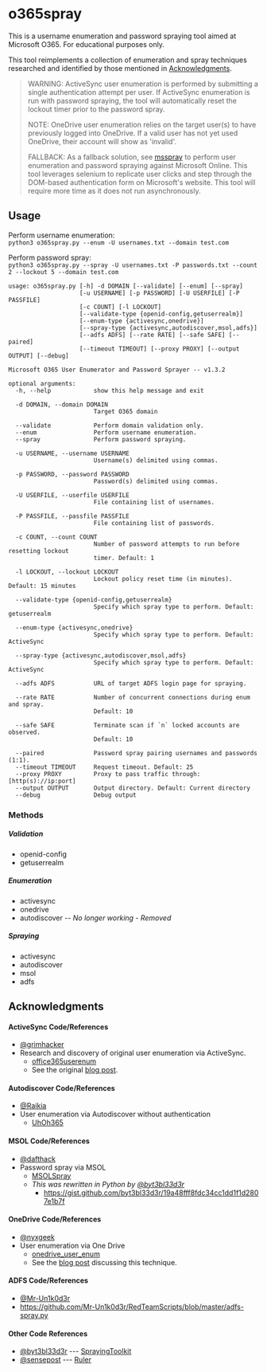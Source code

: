 # o365spray

This is a username enumeration and password spraying tool aimed at Microsoft O365. For educational purposes only.

This tool reimplements a collection of enumeration and spray techniques researched and identified by those mentioned in [Acknowledgments](#Acknowledgments).

> WARNING: ActiveSync user enumeration is performed by submitting a single authentication attempt per user. If ActiveSync enumeration is run with password spraying, the tool will automatically reset the lockout timer prior to the password spray.
>
> NOTE: OneDrive user enumeration relies on the target user(s) to have previously logged into OneDrive. If a valid user has not yet used OneDrive, their account will show as 'invalid'.
>
> FALLBACK: As a fallback solution, see [msspray](https://github.com/0xZDH/msspray) to perform user enumeration and password spraying against Microsoft Online. This tool leverages selenium to replicate user clicks and step through the DOM-based authentication form on Microsoft's website. This tool will require more time as it does not run asynchronously.

## Usage

Perform username enumeration:<br>
`python3 o365spray.py --enum -U usernames.txt --domain test.com`

Perform password spray:<br>
`python3 o365spray.py --spray -U usernames.txt -P passwords.txt --count 2 --lockout 5 --domain test.com`


```
usage: o365spray.py [-h] -d DOMAIN [--validate] [--enum] [--spray]
                    [-u USERNAME] [-p PASSWORD] [-U USERFILE] [-P PASSFILE]
                    [-c COUNT] [-l LOCKOUT]
                    [--validate-type {openid-config,getuserrealm}]
                    [--enum-type {activesync,onedrive}]
                    [--spray-type {activesync,autodiscover,msol,adfs}]
                    [--adfs ADFS] [--rate RATE] [--safe SAFE] [--paired]
                    [--timeout TIMEOUT] [--proxy PROXY] [--output OUTPUT] [--debug]

Microsoft O365 User Enumerator and Password Sprayer -- v1.3.2

optional arguments:
  -h, --help            show this help message and exit

  -d DOMAIN, --domain DOMAIN
                        Target O365 domain

  --validate            Perform domain validation only.
  --enum                Perform username enumeration.
  --spray               Perform password spraying.

  -u USERNAME, --username USERNAME
                        Username(s) delimited using commas.

  -p PASSWORD, --password PASSWORD
                        Password(s) delimited using commas.

  -U USERFILE, --userfile USERFILE
                        File containing list of usernames.

  -P PASSFILE, --passfile PASSFILE
                        File containing list of passwords.

  -c COUNT, --count COUNT
                        Number of password attempts to run before resetting lockout
                        timer. Default: 1

  -l LOCKOUT, --lockout LOCKOUT
                        Lockout policy reset time (in minutes). Default: 15 minutes

  --validate-type {openid-config,getuserrealm}
                        Specify which spray type to perform. Default: getuserrealm

  --enum-type {activesync,onedrive}
                        Specify which spray type to perform. Default: ActiveSync

  --spray-type {activesync,autodiscover,msol,adfs}
                        Specify which spray type to perform. Default: ActiveSync

  --adfs ADFS           URL of target ADFS login page for spraying.

  --rate RATE           Number of concurrent connections during enum and spray.
                        Default: 10

  --safe SAFE           Terminate scan if `n` locked accounts are observed.
                        Default: 10

  --paired              Password spray pairing usernames and passwords (1:1).
  --timeout TIMEOUT     Request timeout. Default: 25
  --proxy PROXY         Proxy to pass traffic through: [http(s)://ip:port]
  --output OUTPUT       Output directory. Default: Current directory
  --debug               Debug output
```

### Methods

##### Validation
* openid-config
* getuserrealm

##### Enumeration
* activesync
* onedrive
* autodiscover -- *No longer working - Removed*

##### Spraying
* activesync
* autodiscover
* msol
* adfs

## Acknowledgments

#### ActiveSync Code/References
* [@grimhacker](https://bitbucket.org/grimhacker)
* Research and discovery of original user enumeration via ActiveSync.
    * [office365userenum](https://bitbucket.org/grimhacker/office365userenum/src/master/)
    * See the original [blog post](https://grimhacker.com/2017/07/24/office365-activesync-username-enumeration/).

#### Autodiscover Code/References
* [@Raikia](https://github.com/Raikia)
* User enumeration via Autodiscover without authentication
    * [UhOh365](https://github.com/Raikia/UhOh365)

#### MSOL Code/References
* [@dafthack](https://github.com/dafthack)
* Password spray via MSOL
    * [MSOLSpray](https://github.com/dafthack/MSOLSpray)
    * *This was rewritten in Python by [@byt3bl33d3r](https://github.com/byt3bl33d3r)*
        * https://gist.github.com/byt3bl33d3r/19a48fff8fdc34cc1dd1f1d2807e1b7f

#### OneDrive Code/References
* [@nyxgeek](https://github.com/nyxgeek)
* User enumeration via One Drive
    * [onedrive_user_enum](https://github.com/nyxgeek/onedrive_user_enum)
    * See the [blog post](https://www.trustedsec.com/blog/achieving-passive-user-enumeration-with-onedrive/) discussing this technique.

#### ADFS Code/References
* [@Mr-Un1k0d3r](https://github.com/Mr-Un1k0d3r)
* https://github.com/Mr-Un1k0d3r/RedTeamScripts/blob/master/adfs-spray.py

#### Other Code References
* [@byt3bl33d3r](https://github.com/byt3bl33d3r) --- [SprayingToolkit](https://github.com/byt3bl33d3r/SprayingToolkit/)
* [@sensepost](https://github.com/sensepost) --- [Ruler](https://github.com/sensepost/ruler/)
